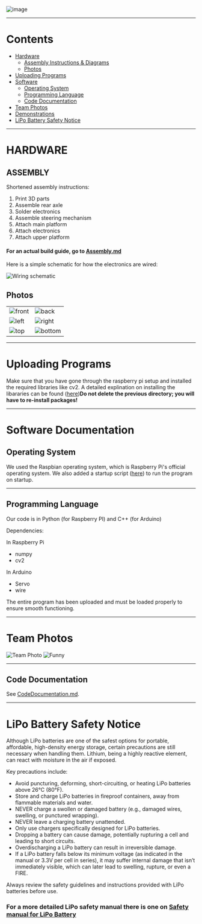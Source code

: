 ![image](https://github.com/user-attachments/assets/b2506d6d-198f-4292-959a-80ea138a93a4)
***

# Contents
* [Hardware](#hardware)
    * [Assembly Instructions & Diagrams](#assembly.md)
    * [Photos](#photos)
* [Uploading Programs](#uploading-programs)
* [Software](#software-documentation)
    * [Operating System](#operating-system)
    * [Programming Language](#programming-language)
    * [Code Documentation](#code-documentation)
* [Team Photos](#team-photos)
* [Demonstrations](#demonstration-video)
* [LiPo Battery Safety Notice](#lipo-battery-safety-notice)



***

# HARDWARE

## ASSEMBLY

Shortened assembly instructions:
1. Print 3D parts
2. Assemble rear axle
3. Solder electronics
4. Assemble steering mechanism
5. Attach main platform
6. Attach electronics
7. Attach upper platform

#### **For an actual build guide, go to [Assembly.md](./assembly.md)**

Here is a simple schematic for how the electronics are wired:

![Wiring schematic](./Schematics/Schematic.png)

## Photos
|                                |                                  |
| ------------------------------ | -------------------------------- |
| ![front](./Vehicle%20Photos/front.jpg) | ![back](./Vehicle%20Photos/back.jpg)     |
| ![left](./Vehicle%20Photos/left.jpg)   | ![right](./Vehicle%20Photos/right.jpg)   |
| ![top](./Vehicle%20Photos/top.jpg)     | ![bottom](./Vehicle%20Photos/bottom.jpg) |

***

# Uploading Programs

Make sure that you have gone through the raspberry pi setup and installed the required libraries like cv2. A detailed explination on installing the libararies can be found
 ([here](./assembly.md#board-setup))**Do not delete the previous directory; you will have to re-install packages!**

***

# Software Documentation

## Operating System

We used the Raspbian operating system, which is Raspberry Pi's official operating system. We also added a startup script ([here](./assembly.md#board-setup)) to run the program on startup.

***

## Programming Language

Our code is in Python (for Raspberry PI) and C++ (for Arduino)

Dependencies:

In Raspberry Pi

* numpy
* cv2
  
In Arduino

* Servo
* wire

The entire program has been uploaded and must be loaded properly to ensure smooth functioning. 

***


# Team Photos

![Team Photo](./Team%20Photos/Team%20Image.jpg)
![Funny](./Team%20Photos/Funny%20Image.jpg)

***

## Code Documentation

See [CodeDocumentation.md](./CodeDocumentation.md).

***


# LiPo Battery Safety Notice

Although LiPo batteries are one of the safest options for portable, affordable, high-density energy storage, certain precautions are still necessary when handling them. Lithium, being a highly reactive element, can react with moisture in the air if exposed.

Key precautions include:
- Avoid puncturing, deforming, short-circuiting, or heating LiPo batteries above 26°C (80°F).
- Store and charge LiPo batteries in fireproof containers, away from flammable materials and water.
- NEVER charge a swollen or damaged battery (e.g., damaged wires, swelling, or punctured wrapping).
- NEVER leave a charging battery unattended.
- Only use chargers specifically designed for LiPo batteries.
- Dropping a battery can cause damage, potentially rupturing a cell and leading to short circuits.
- Overdischarging a LiPo battery can result in irreversible damage.
- If a LiPo battery falls below its minimum voltage (as indicated in the manual or 3.3V per cell in series), it may suffer internal damage that isn’t immediately visible, which can later lead to swelling, rupture, or even a FIRE.

Always review the safety guidelines and instructions provided with LiPo batteries before use.

### For a more detailed LiPo safety manual there is one on [Safety manual for LiPo Battery](https://www.ehs.washington.edu/system/files/resources/lithium-battery-safety.pdf)
